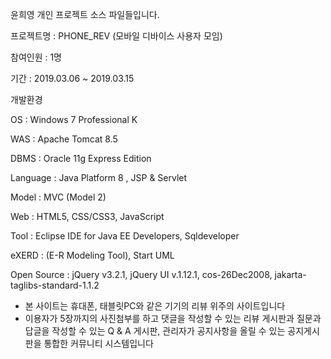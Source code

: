 윤희영 개인 프로젝트 소스 파일들입니다.

프로젝트명 : PHONE_REV (모바일 디바이스 사용자 모임)

참여인원	: 1명

기간 : 2019.03.06 ~ 2019.03.15

개발환경

OS : Windows 7 Professional K
  
WAS :	Apache Tomcat 8.5
  
DBMS : Oracle 11g Express Edition
  
Language : Java Platform 8 , JSP & Servlet
  
Model :	MVC (Model 2)
  
Web :	HTML5, CSS/CSS3, JavaScript
  
Tool :	Eclipse IDE for Java EE Developers, Sqldeveloper
  
eXERD : (E-R Modeling Tool), Start UML
  
Open Source :	jQuery v3.2.1, jQuery UI v.1.12.1, cos-26Dec2008, jakarta-taglibs-standard-1.1.2

- 본 사이트는 휴대폰, 태블릿PC와 같은 기기의 리뷰 위주의 사이트입니다
- 이용자가 5장까지의 사진첨부를 하고 댓글을 작성할 수 있는 리뷰 게시판과 질문과 답글을 작성할 수 있는 Q & A 게시판, 관리자가 공지사항을 올릴 수 있는 공지게시판을 통합한 커뮤니티 시스템입니다
